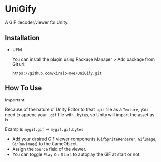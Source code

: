 # UniGify

A GIF decoder/viewer for Unity.

## Installation

- UPM

  You can install the plugin using Package Manager > Add package from Git url:

  ```
  https://github.com/kiraio-moe/UniGify.git
  ```

## How To Use

> [!IMPORTANT]  
> Because of the nature of Unity Editor to treat `.gif` file as a `Texture`,
> you need to append your `.gif` file with `.bytes`, so Unity will import the asset as is.
>
> Example: `mygif.gif` => `mygif.gif.bytes`

- Add your desired GIF viewer components (`GifSpriteRenderer`, `GifImage`, `GifRawImage`) to the GameObject.
- Assign the `Source` field of the viewer.
- You can toggle `Play On Start` to autoplay the GIF at start or not.
